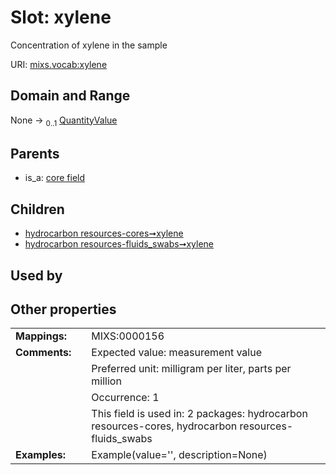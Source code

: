 
# Slot: xylene


Concentration of xylene in the sample

URI: [mixs.vocab:xylene](https://w3id.org/mixs/vocab/xylene)


## Domain and Range

None &#8594;  <sub>0..1</sub> [QuantityValue](QuantityValue.md)

## Parents

 *  is_a: [core field](core_field.md)

## Children

 *  [hydrocarbon resources-cores➞xylene](hydrocarbon_resources_cores_xylene.md)
 *  [hydrocarbon resources-fluids_swabs➞xylene](hydrocarbon_resources_fluids_swabs_xylene.md)

## Used by


## Other properties

|  |  |  |
| --- | --- | --- |
| **Mappings:** | | MIXS:0000156 |
| **Comments:** | | Expected value: measurement value |
|  | | Preferred unit: milligram per liter, parts per million |
|  | | Occurrence: 1 |
|  | | This field is used in: 2 packages: hydrocarbon resources-cores, hydrocarbon resources-fluids_swabs |
| **Examples:** | | Example(value='', description=None) |

